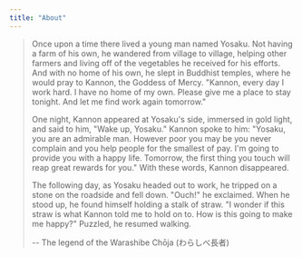 ```yaml
---
title: "About"
---
```


> Once upon a time there lived a young man named Yosaku. Not having a farm of his own, he wandered from village to village, helping other farmers and living off of the vegetables he received for his efforts. And with no home of his own, he slept in Buddhist temples, where he would pray to Kannon, the Goddess of Mercy. "Kannon, every day I work hard. I have no home of my own. Please give me a place to stay tonight. And let me find work again tomorrow."
> 
> One night, Kannon appeared at Yosaku's side, immersed in gold light, and said to him, "Wake up, Yosaku." Kannon spoke to him: "Yosaku, you are an admirable man. However poor you may be you never complain and you help people for the smallest of pay. I'm going to provide you with a happy life. Tomorrow, the first thing you touch will reap great rewards for you." With these words, Kannon disappeared.
> 
> The following day, as Yosaku headed out to work, he tripped on a stone on the roadside and fell down. "Ouch!" he exclaimed. When he stood up, he found himself holding a stalk of straw. "I wonder if this straw is what Kannon told me to hold on to. How is this going to make me happy?" Puzzled, he resumed walking.
> 
> -- The legend of the Warashibe Chōja (わらしべ長者)
